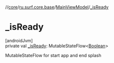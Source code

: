 //[core](../../../index.md)/[ru.surf.core.base](../index.md)/[MainViewModel](index.md)/[_isReady](_is-ready.md)

# _isReady

[androidJvm]\
private val [_isReady](_is-ready.md): MutableStateFlow&lt;[Boolean](https://kotlinlang.org/api/latest/jvm/stdlib/kotlin/-boolean/index.html)&gt;

MutableStateFlow for start app and end splash

